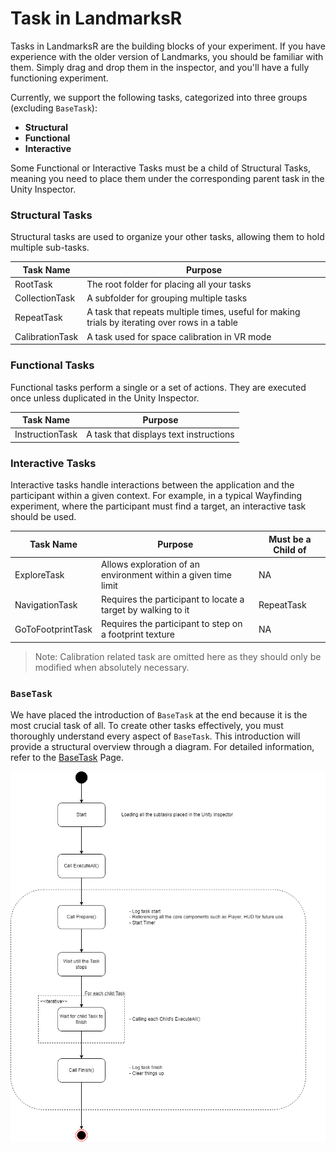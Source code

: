 # Task in LandmarksR

Tasks in LandmarksR are the building blocks of your experiment. If you have experience with the older version of Landmarks, you should be familiar with them. Simply drag and drop them in the inspector, and you'll have a fully functioning experiment.

Currently, we support the following tasks, categorized into three groups (excluding `BaseTask`):
- **Structural**
- **Functional**
- **Interactive**

Some Functional or Interactive Tasks must be a child of Structural Tasks, meaning you need to place them under the corresponding parent task in the Unity Inspector.

### Structural Tasks

Structural tasks are used to organize your other tasks, allowing them to hold multiple sub-tasks.

| Task Name       | Purpose                                                                                              |
| --------------- | ---------------------------------------------------------------------------------------------------- |
| RootTask        | The root folder for placing all your tasks                                                           |
| CollectionTask  | A subfolder for grouping multiple tasks                                                              |
| RepeatTask      | A task that repeats multiple times, useful for making trials by iterating over rows in a table       |
| CalibrationTask | A task used for space calibration in VR mode                                                         |

### Functional Tasks

Functional tasks perform a single or a set of actions. They are executed once unless duplicated in the Unity Inspector.

| Task Name       | Purpose                                  |
| --------------- | ---------------------------------------- |
| InstructionTask | A task that displays text instructions   |

### Interactive Tasks

Interactive tasks handle interactions between the application and the participant within a given context. For example, in a typical Wayfinding experiment, where the participant must find a target, an interactive task should be used.

| Task Name         | Purpose                                                                         | Must be a Child of |
| ----------------- | ------------------------------------------------------------------------------- | ------------------ |
| ExploreTask       | Allows exploration of an environment within a given time limit                  | NA                 |
| NavigationTask    | Requires the participant to locate a target by walking to it                    | RepeatTask         |
| GoToFootprintTask | Requires the participant to step on a footprint texture                        | NA                 |

> Note: Calibration related task are omitted here as they should only be modified when absolutely necessary.

###   `BaseTask`

We have placed the introduction of `BaseTask` at the end because it is the most crucial task of all. To create other tasks effectively, you must thoroughly understand every aspect of `BaseTask`. This introduction will provide a structural overview through a diagram. For detailed information, refer to the [BaseTask](Tasks/BaseTask.md) Page.

![BaseTask](images/BaseTask.png)